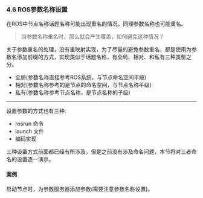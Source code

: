 ### 4.6 ROS参数名称设置

在ROS中节点名称话题名称可能出现重名的情况，同理参数名称也可能重名。

> 当参数名称重名时，那么就会产生覆盖，如何避免这种情况？

关于参数重名的处理，没有重映射实现，为了尽量的避免参数重名，都是使用为参数名添加前缀的方式，实现类似于话题名称，有全局、相对、和私有三种类型之分。

* 全局\(参数名称直接参考ROS系统，与节点命名空间平级\)
* 相对\(参数名称参考的是节点的命名空间，与节点名称平级\)
* 私有\(参数名称参考节点名称，是节点名称的子级\)

---

设置参数的方式也有三种:

* rosrun 命令
* launch 文件
* 编码实现

三种设置方式前面都已经有所涉及，但是之前没有涉及命名问题，本节将对三者命名的设置逐一演示。

#### 案例

启动节点时，为参数服务器添加参数\(需要注意参数名称设置\)。

